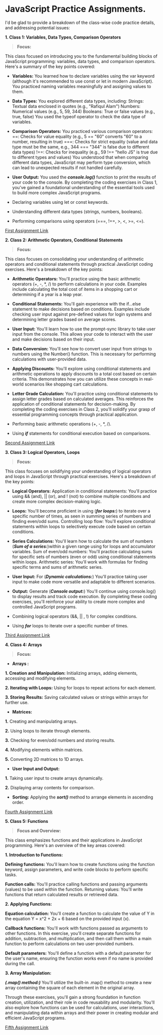# JavaScript Practice Assignments.

I'd be glad to provide a breakdown of the class-wise code practice details, and addressing potential issues:

**1. Class 1: Variables, Data Types, Comparison Operators**

> **Focus:**

This class focused on introducing you to the fundamental building blocks of JavaScript programming: variables, data types, and comparison operators. Here's a summary of the key points covered:

* **Variables:**
You learned how to declare variables using the var keyword (although it's recommended to use const or let in modern JavaScript).
You practiced naming variables meaningfully and assigning values to them.
* **Data Types:**
You explored different data types, including:
Strings: Textual data enclosed in quotes (e.g., "Rafiqul Alam")
Numbers: Numerical values (e.g., 5, 59, 344)
Booleans: True or false values (e.g., true, false)
You used the typeof operator to check the data type of variables.
* **Comparison Operators:**
You practiced various comparison operators:
==: Checks for value equality (e.g., 5 == "60" converts "60" to a number, resulting in true)
===: Checks for strict equality (value and data type must be the same, e.g., 344 === "344" is false due to different data types)
!==: Checks for inequality (e.g., 59 !== "hello JS" is true due to different types and values)
You understood that when comparing different data types, JavaScript may perform type conversion, which can lead to unexpected results if not handled carefully.
* **User Output:**
You used the ***console.log()*** function to print the results of your code to the console.
By completing the coding exercises in Class 1, you've gained a foundational understanding of the essential tools used to build more complex JavaScript programs.

*   Declaring variables using let or const keywords.
*   Understanding different data types (strings, numbers, booleans).

*   Performing comparisons using operators (===, !==, >, <, >=, <=).

[First Assignment Link](https://github.com/Escobar-is-there/Basic_js_Practice/blob/main/Assignment_1_var%2C%20data%20type%2C%20comparison%20operator.js)

**2. Class 2: Arithmetic Operators, Conditional Statements**
> **Focus:**

This class focuses on consolidating your understanding of arithmetic operators and conditional statements through practical JavaScript coding exercises. Here's a breakdown of the key points:

* **Arithmetic Operators:**
You'll practice using the basic arithmetic operators (+, -, *, /) to perform calculations in your code.
Examples include calculating the total cost of items in a shopping cart or determining if a year is a leap year.
* **Conditional Statements:**
You'll gain experience with the if...else statement to make decisions based on conditions.
Examples include checking user input against pre-defined values for login systems and determining letter grades based on average scores.
* **User Input:**
You'll learn how to use the prompt-sync library to take user input from the console.
This allows your code to interact with the user and make decisions based on their input.
* **Data Conversion:**
You'll see how to convert user input from strings to numbers using the Number() function.
This is necessary for performing calculations with user-provided data.
* **Applying Discounts:**
You'll explore using conditional statements and arithmetic operations to apply discounts to a total cost based on certain criteria.
This demonstrates how you can utilize these concepts in real-world scenarios like shopping cart calculations.
* **Letter Grade Calculation:**
You'll practice using conditional statements to assign letter grades based on calculated averages.
This reinforces the application of conditional statements for decision-making.
By completing the coding exercises in Class 2, you'll solidify your grasp of essential programming concepts through practical application.


*   Performing basic arithmetic operations (+, -, *, /).
*   Using ***if*** statements for conditional execution based on comparisons.

[Second Assignment Link](https://github.com/Escobar-is-there/Basic_js_Practice/blob/main/Assignment_2_arithmetic%20operators%2C%20conditional%20statements.js)


**3.    Class 3: Logical Operators, Loops**
> **Focus:**


This class focuses on solidifying your understanding of logical operators and loops in JavaScript through practical exercises. Here's a breakdown of the key points:

* **Logical Operators:**
Application in conditional statements: You'll practice using && (and), || (or), and ! (not) to combine multiple conditions and create more complex decision-making logic.
* **Loops:**
You'll become proficient in using (***for loops:***) to iterate over a specific number of times, as seen in summing series of numbers and finding even/odd sums.
Controlling loop flow: You'll explore conditional statements within loops to selectively execute code based on certain conditions.
* **Series Calculations:**
You'll learn how to calculate the sum of numbers (***Sum of a series:***)within a given range using for loops and accumulator variables.
Sum of even/odd numbers: You'll practice calculating sums for specific sets of numbers (even or odd) using conditional statements within loops.
Arithmetic series: You'll work with formulas for finding specific terms and sums of arithmetic series.
* **User Input:**
For (***Dynamic calculations:***) You'll practice taking user input to make code more versatile and adaptable to different scenarios.
* **Output:**
Generate (***Console output:***) You'll continue using console.log() to display results and track code execution.
By completing these coding exercises, you'll reinforce your ability to create more complex and controlled JavaScript programs.

*   Combining logical operators (&&, || , !) for complex conditions.
*   Using ***for*** loops to iterate over a specific number of times.

[Third Assignment Link](https://github.com/Escobar-is-there/Basic_js_Practice/blob/main/Assignment_3_logical%20operator%2C%20loop.js)

**4.    Class 4: Arrays**
> **Focus:**


* **Arrays :**

 **1. Creation and Manipulation:** Initializing arrays, adding elements, accessing and modifying elements.

 **2. Iterating with Loops:** Using for loops to repeat actions for each element.

 **3. Storing Results:** Saving calculated values or strings within arrays for further use.
* **Matrices:**

 **1.** Creating and manipulating arrays.

 **2.** Using loops to iterate through elements.

 **3.** Checking for even/odd numbers and storing results.

 **4.** Modifying elements within matrices.

 **5.** Converting 2D matrices to 1D arrays.



* **User Input and Output:**

 **1.**  Taking user input to create arrays dynamically.

 **2.** Displaying array contents for comparison.
* **Sorting:**
Applying the ***sort()*** method to arrange elements in ascending order.

[Fourth Assignment Link](https://github.com/Escobar-is-there/Basic_js_Practice/blob/main/Assignment_4_array.js)

**5.    Class 5: Functions**
> **Focus and Overview:**

This class emphasizes functions and their applications in JavaScript programming. Here's an overview of the key areas covered:

**1. Introduction to Functions:**

**Defining functions:** You'll learn how to create functions using the function keyword, assign parameters, and write code blocks to perform specific tasks.

**Function calls:** You'll practice calling functions and passing arguments (values) to be used within the function.
Returning values: You'll write functions that return calculated results or retrieved data.

**2. Applying Functions:**

**Equation calculation:** You'll create a function to calculate the value of Y in the equation Y = x^2 + 2x + 6 based on the provided input (x).

**Callback functions:** You'll work with functions passed as arguments to other functions. In this exercise, you'll create separate functions for addition, subtraction, and multiplication, and then call them within a main function to perform calculations on two user-provided numbers.

**Default parameters:** You'll define a function with a default parameter for the user's name, ensuring the function works even if no name is provided during the call.

**3. Array Manipulation:**

***(.map() method:)*** You'll utilize the built-in .map() method to create a new array containing the square of each element in the original array.

Through these exercises, you'll gain a strong foundation in function creation, utilization, and their role in code reusability and modularity. You'll also explore how functions can be used for calculations, user interactions, and manipulating data within arrays and their power in creating modular and efficient JavaScript programs.


[Fifth Assignment Link](https://github.com/Escobar-is-there/Basic_js_Practice/blob/main/Assignment_5_function.js)



